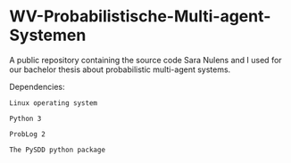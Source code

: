 # WV-Probabilistische-Multi-agent-Systemen
A public repository containing the source code Sara Nulens and I used for our bachelor thesis about probabilistic multi-agent systems. 

Dependencies:
  
    Linux operating system
  
    Python 3
  
    ProbLog 2
  
    The PySDD python package
